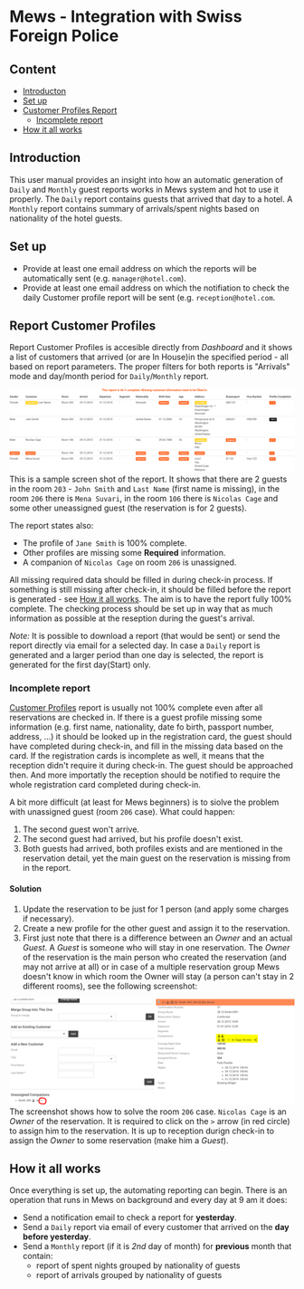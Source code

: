 # Mews - Integration with Swiss Foreign Police

## Content

- [Introducton](#introduction)
- [Set up](#set-up)
- [Customer Profiles Report](#report-customer-profiles)
   - [Incomplete report](#incomplete-reports)
- [How it all works](#how-all-works)

<a name="introduction"></a>
## Introduction

This user manual provides an insight into how an automatic generation of `Daily` and `Monthly` guest reports works in Mews system and hot to use it properly. The `Daily` report contains guests that arrived that day to a hotel. A `Monthly` report contains summary of arrivals/spent nights based on nationality of the hotel guests. 

<a name="set-up"></a>
## Set up

- Provide at least one email address on which the reports will be automatically sent (e.g. `manager@hotel.com`).
- Provide at least one email address on which the notifiation to check the daily Customer profile report will be sent (e.g. `reception@hotel.com`.

<a name="report-customer-profiles"></a>
## Report Customer Profiles
Report Customer Profiles is accesible directly from *Dashboard* and it shows a list of customers that arrived (or are In House)in the specified period - all based on report parameters. The proper filters for both reports is "Arrivals" mode and day/month period for `Daily`/`Monthly` report.

![Report Customer Profiles](../Images/Report.png)
This is a sample screen shot of the report. It shows that there are 2 guests in the room `203` - `John Smith` and `Last Name` (first name is missing), in the room `206` there is `Mena Suvari`, in the room `106` there is `Nicolas Cage` and some other uneassigned guest (the reservation is for 2 guests). 

The report states also:

- The profile of `Jane Smith` is 100% complete.
- Other profiles are missing some **Required** information.
- A companion of `Nicolas Cage` on room `206` is unassigned.

All missing required data should be filled in during check-in process. If something is still missing after check-in, it should be filled before the report is generated - see [How it all works](#how-all-works). The aim is to have the report fully 100% complete. The checking process should be set up in way that as much information as possible at the reseption during the guest's arrival.

*Note:* It is possible to download a report (that would be sent) or send the report directly via email for a selected day. In case a `Daily` report is generated and a larger period than one day is selected, the report is generated for the first day(Start) only.

<a name="incomplete-reports"></a>
### Incomplete report

[Customer Profiles](#report-customer-profiles) report is usually not 100% complete even after all reservations are checked in. If there is a guest profile missing some information (e.g. first name, nationality, date fo birth, passport number, address, ...) it should be looked up in the registration card, the guest should have completed during check-in, and fill in the missing data based on the card. If the registration cards is incomplete as well, it means that the reception didn't require it during check-in. The guest should be approached then. And more importatly the reception should be notified to require the whole registration card completed during check-in.

A bit more difficult (at least for Mews beginners) is to siolve the problem with unassigned guest (room `206` case). What could happen:

1. The second guest won't arrive.
2. The second guest had arrived, but his profile doesn't exist.
4. Both guests had arrived, both profiles exists and are mentioned in the reservation detail, yet the main guest on the reservation is missing from in the report.

#### Solution

1. Update the reservation to be just for 1 person (and apply some charges if necessary).
2. Create a new profile for the other guest and assign it to the reservation.
3. First just note that there is a difference between an *Owner* and an actual *Guest*. A *Guest* is someone who will stay in one reservation. The *Owner* of the reservation is the main person who created the reservation (and may not arrive at all) or in case of a multiple reservation group Mews doesn't know in which room the Owner will stay (a person can't stay in 2 different rooms), see the following screenshot:

![Group Modul](../Images/GroupModule.png)
The screenshot shows how to solve the room `206` case. `Nicolas Cage` is an *Owner* of the reservation. It is required to click on the `>` arrow (in red circle) to assign him to the reservation. It is up to reception durign check-in to assign the *Owner* to some reservation (make him a *Guest*).

<a name="how-all-works"></a>
## How it all works

Once everything is set up, the automating reporting can begin. There is an operation that runs in Mews on background and every day at 9 am it does:

- Send a notification email to check a report for **yesterday**.
- Send a `Daily` report via email of every customer that arrived on the **day before yesterday**.
- Send a `Monthly` report (if it is *2nd* day of month) for **previous** month that contain:
	- report of spent nights grouped by nationality of guests
	- report of arrivals grouped by nationality of guests